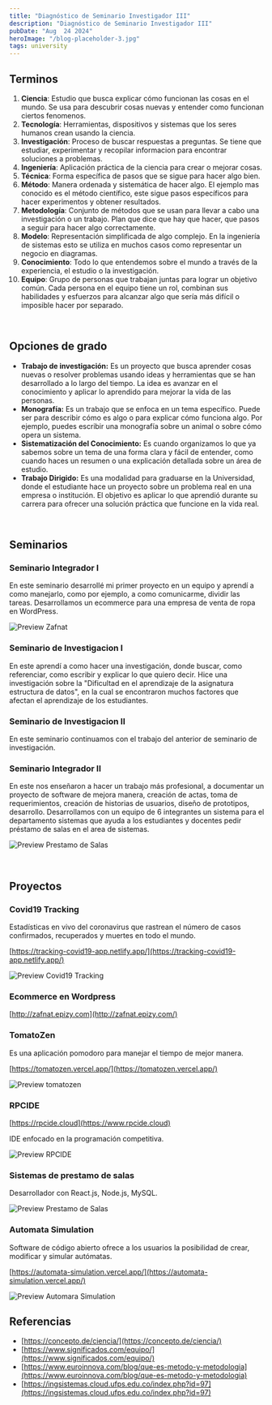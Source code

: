 ```yaml
---
title: "Diagnóstico de Seminario Investigador III"
description: "Diagnóstico de Seminario Investigador III"
pubDate: "Aug  24 2024"
heroImage: "/blog-placeholder-3.jpg"
tags: university
---
```


## Terminos

1. **Ciencia**: Estudio que busca explicar cómo funcionan las cosas en el mundo. Se usa para descubrir cosas nuevas y entender como funcionan ciertos fenomenos.
2. **Tecnología**: Herramientas, dispositivos y sistemas que los seres humanos crean usando la ciencia.
3. **Investigación**: Proceso de buscar respuestas a preguntas. Se tiene que estudiar, experimentar y recopilar informacion para encontrar soluciones a problemas.
4. **Ingeniería**: Aplicación práctica de la ciencia para crear o mejorar cosas.
5. **Técnica**: Forma específica de pasos que se sigue para hacer algo bien.
6. **Método**: Manera ordenada y sistemática de hacer algo. El ejemplo mas conocido es el método científico, este sigue pasos específicos para hacer experimentos y obtener resultados.
7. **Metodología**: Conjunto de métodos que se usan para llevar a cabo una investigación o un trabajo. Plan que dice que hay que hacer, que pasos a seguir para hacer algo correctamente.
8. **Modelo**: Representación simplificada de algo complejo. En la ingeniería de sistemas esto se utiliza en muchos casos como representar un negocio en diagramas.
9. **Conocimiento**: Todo lo que entendemos sobre el mundo a través de la experiencia, el estudio o la investigación.
10. **Equipo**: Grupo de personas que trabajan juntas para lograr un objetivo común. Cada persona en el equipo tiene un rol, combinan sus habilidades y esfuerzos para alcanzar algo que sería más difícil o imposible hacer por separado.

<br />

## Opciones de grado

* **Trabajo de investigación:** Es un proyecto que busca aprender cosas nuevas o resolver problemas usando ideas y herramientas que se han desarrollado a lo largo del tiempo. La idea es avanzar en el conocimiento y aplicar lo aprendido para mejorar la vida de las personas.
* **Monografía:** Es un trabajo que se enfoca en un tema específico. Puede ser para describir cómo es algo o para explicar cómo funciona algo. Por ejemplo, puedes escribir una monografía sobre un animal o sobre cómo opera un sistema.
* **Sistematización del Conocimiento:** Es cuando organizamos lo que ya sabemos sobre un tema de una forma clara y fácil de entender, como cuando haces un resumen o una explicación detallada sobre un área de estudio.
* **Trabajo Dirigido:** Es una modalidad para graduarse en la Universidad, donde el estudiante hace un proyecto sobre un problema real en una empresa o institución. El objetivo es aplicar lo que aprendió durante su carrera para ofrecer una solución práctica que funcione en la vida real.

<br />

## Seminarios

### Seminario Integrador I

En este seminario desarrollé mi primer proyecto en un equipo y aprendí a como manejarlo, como por ejemplo, a como comunicarme, dividir las tareas. Desarrollamos un ecommerce para una empresa de venta de ropa en WordPress.

![Preview Zafnat](https://i.imgur.com/dOMMcKA.png)

### Seminario de Investigacion I

En este aprendí a como hacer una investigación, donde buscar, como referenciar, como escribir y explicar lo que quiero decir. Hice una investigación sobre la "Dificultad en el aprendizaje de la asignatura estructura de datos", en la cual se encontraron muchos factores que afectan el aprendizaje de los estudiantes.

### Seminario de Investigacion II

En este seminario continuamos con el trabajo del anterior de seminario de investigación.

### Seminario Integrador II

En este nos enseñaron a hacer un trabajo más profesional, a documentar un proyecto de software de mejora manera, creación de actas, toma de requerimientos, creación de historias de usuarios, diseño de prototipos, desarrollo. Desarrollamos con un equipo de 6 integrantes un sistema para el departamento sistemas que ayuda a los estudiantes y docentes pedir préstamo de salas en el area de sistemas.

![Preview Prestamo de Salas](https://i.imgur.com/TPd0fit.png)

<br />

## Proyectos

### Covid19 Tracking

Estadísticas en vivo del coronavirus que rastrean el número de casos confirmados, recuperados y muertes en todo el mundo.

[https://tracking-covid19-app.netlify.app/](https://tracking-covid19-app.netlify.app/)

![Preview Covid19 Tracking](https://i.imgur.com/F3TVoyz.png)

### Ecommerce en Wordpress

[http://zafnat.epizy.com](http://zafnat.epizy.com/)

### TomatoZen

Es una aplicación pomodoro para manejar el tiempo de mejor manera.

[https://tomatozen.vercel.app/](https://tomatozen.vercel.app/)

![Preview tomatozen](https://repository-images.githubusercontent.com/651939861/bd6ab7a5-ffb6-4606-85b6-3f67a151f157)

### RPCIDE

[https://rpcide.cloud](https://www.rpcide.cloud)

IDE enfocado en la programación competitiva.

![Preview RPCIDE](https://www.rpcide.cloud/features/home.png)

### Sistemas de prestamo de salas

Desarrollador con React.js, Node.js, MySQL.

![Preview Prestamo de Salas](https://i.imgur.com/TPd0fit.png)

### Automata Simulation

Software de código abierto ofrece a los usuarios la posibilidad de crear, modificar y simular autómatas.

[https://automata-simulation.vercel.app/](https://automata-simulation.vercel.app/)

![Preview Automara Simulation](https://i.imgur.com/EtXeDBV.png)

## Referencias

* [https://concepto.de/ciencia/](https://concepto.de/ciencia/)
* [https://www.significados.com/equipo/](https://www.significados.com/equipo/)
* [https://www.euroinnova.com/blog/que-es-metodo-y-metodologia](https://www.euroinnova.com/blog/que-es-metodo-y-metodologia)
* [https://ingsistemas.cloud.ufps.edu.co/index.php?id=97](https://ingsistemas.cloud.ufps.edu.co/index.php?id=97)
